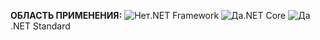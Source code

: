 <Token>**ОБЛАСТЬ ПРИМЕНЕНИЯ:** ![Нет](media/no-icon.png).NET Framework ![Да](media/yes-icon.png).NET Core ![Да](media/yes-icon.png).NET Standard </Token>